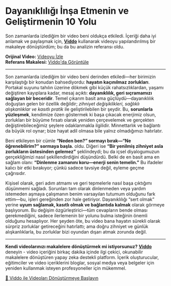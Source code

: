 # Dayanıklılığı İnşa Etmenin ve Geliştirmenin 10 Yolu

Son zamanlarda izlediğim bir video beni oldukça etkiledi. İçeriği daha iyi anlamak ve paylaşmak için, **[Viddo](https://viddo.pro/)** kullanarak videoyu yapılandırılmış bir makaleye dönüştürdüm; bu da bu analizin referansı oldu.

**Orijinal Video:** [Videoyu İzle](https://www.youtube.com/watch?v=VNCL1glwyOI)  
**Referans Makalesi:** [Viddo'da Görüntüle](https://viddo.pro/zh/video-result/7522369d-f7b2-4c3c-9bd4-1600fa86ee33)

---

Son zamanlarda izlediğim bir video beni derinden etkiledi—her birimizin karşılaştığı bir konudan bahsediyordu: **hayatın kaçınılmaz zorlukları**. Portakal suyunu tahılın üzerine dökmek gibi küçük rahatsızlıklardan, yaşamı değiştiren kayıplara kadar, mesaj açıktı: **dayanıklılık, geri sıçramamızı sağlayan bir beceridir**. Temel çıkarım basit ama güçlüydü—dayanıklılık doğuştan gelen bir özellik değildir; *zihniyet değişiklikleri, sağlıklı alışkanlıklar ve kasıtlı pratik* ile geliştirilebilen bir şeydir. Bu, **sorunlarla yüzleşmek**, kendimize özen göstermek ki başa çıkacak enerjimiz olsun, zorlukları bir büyüme fırsatı olarak yeniden çerçevelemek ve gerçekten değiştirebileceğimiz şeylere odaklanmakla ilgilidir. Minnettarlık ve bağlantı da büyük rol oynar; bize hayat adil olmasa bile yalnız olmadığımızı hatırlatır.

Beni etkileyen bir cümle **“Neden ben?” sormayı bırak—“Ne öğrenebilirim?” sormaya başla.** oldu. Diğeri ise **“Bir yenilmiş zihniyet asla zorlukların üstesinden gelemez”** şeklindeydi; bu da içsel diyalogumuzun gerçekliğimizi nasıl şekillendirdiğini düşündürdü. Belki de en basit ama en sağlam olanı: **“Dinlenme zamanını koru—enerji senin temelin.”** Bu ifadeler kalıcı bir etki bırakıyor; çünkü sadece tavsiye değil, eyleme geçme çağrısıdır.

Kişisel olarak, geri adım atmamı ve geri tepmelerle nasıl başa çıktığımı düşünmemi sağladı. Sorunları tam olarak dinlenmeden veya yardım istemeden aşmaya çalışmanın benim varsayılan tutumum olduğunu fark ettim—bu, işleri gereğinden zor hale getiriyor. Dayanıklılığı “sert olmak” yerine **uyum sağlamak, kasıtlı olmak ve bağlantıda kalmak** olarak görmeye başlıyorum. Bu değişim özgürleştirici—tüm cevapların bende olması gerekmediğini, sadece ilerlemenin bir yolunu bulma isteğinin önemli olduğunu hesaplıyor. Her şeyden öte, bu video bana hayatın sürekli olarak sürpriz zorluklar getireceğini hatırlattı; ama doğru zihniyet ve günlük alışkanlıklarla, bu zorluklar bizi oyundan dışarı atmak zorunda değil.

---

**Kendi videolarınızı makalelere dönüştürmek mi istiyorsunuz?** **[Viddo](https://viddo.pro/)** deneyin - video içeriğini birkaç dakika içinde ilgi çekici, okunabilir makalelere dönüştüren yapay zeka destekli platform. İçerik oluşturucular, eğitimciler ve video içeriklerini bloglar, sosyal medya veya belgeler için yeniden kullanmak isteyen profesyoneller için mükemmel.

[🚀 Viddo ile Videoları Dönüştürmeye Başlayın](https://viddo.pro/)